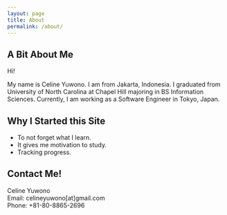 ```yaml
---
layout: page
title: About
permalink: /about/
---
```


## A Bit About Me

Hi!<br/>

My name is Celine Yuwono. I am from Jakarta, Indonesia.
I graduated from University of North Carolina at Chapel Hill majoring in BS Information Sciences.
Currently, I am working as a Software Engineer in Tokyo, Japan.<br/>

## Why I Started this Site

- To not forget what I learn.
- It gives me motivation to study.
- Tracking progress.

## Contact Me!

Celine Yuwono<br/>
Email: celineyuwono[at]gmail.com<br/>
Phone: +81-80-8865-2696<br/><br/>